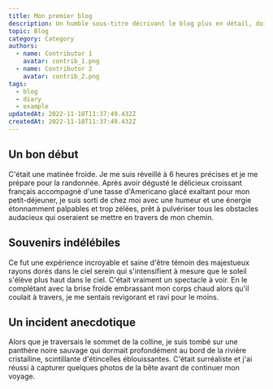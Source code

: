 ```yaml
---
title: Mon premier blog
description: Un humble sous-titre décrivant le blog plus en détail, doit être écrit en cas de phrase
topic: Blog
category: Category
authors:
  - name: Contributor 1
    avatar: contrib_1.png
  - name: Contributor 2
    avatar: contrib_2.png
tags:
  - blog
  - diary
  - example
updatedAt: 2022-11-18T11:37:49.432Z
createdAt: 2022-11-18T11:37:49.432Z
---
```


## Un bon début

C'était une matinée froide. Je me suis réveillé à 6 heures précises et je me prépare pour la randonnée. Après avoir dégusté le délicieux croissant français accompagné d'une tasse d'Americano glacé exaltant pour mon petit-déjeuner, je suis sorti de chez moi avec une humeur et une énergie étonnamment palpables et trop zélées, prêt à pulvériser tous les obstacles audacieux qui oseraient se mettre en travers de mon chemin.

## Souvenirs indélébiles

Ce fut une expérience incroyable et saine d'être témoin des majestueux rayons dorés dans le ciel serein qui s'intensifient à mesure que le soleil s'élève plus haut dans le ciel. C'était vraiment un spectacle à voir. En le complétant avec la brise froide embrassant mon corps chaud alors qu'il coulait à travers, je me sentais revigorant et ravi pour le moins.

## Un incident anecdotique

Alors que je traversais le sommet de la colline, je suis tombé sur une panthère noire sauvage qui dormait profondément au bord de la rivière cristalline, scintillante d'étincelles éblouissantes. C'était surréaliste et j'ai réussi à capturer quelques photos de la bête avant de continuer mon voyage.
